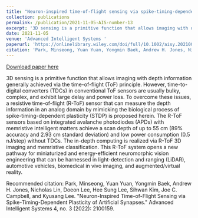 ```yaml
---
title: "Neuron-inspired time-of-flight sensing via spike-timing-dependent plasticity of artificial synapses"
collection: publications
permalink: /publication/2021-11-05-AIS-number-13
excerpt: '3D sensing is a primitive function that allows imaging with depth information generally achieved via the time-of-flight (ToF) principle. However, time-to-digital converters (TDCs) in conventional ToF sensors are usually bulky, complex, and exhibit large delay and power loss. To overcome these issues, a resistive time-of-flight (R-ToF) sensor that can measure the depth information in an analog domain by mimicking the biological process of spike-timing-dependent plasticity (STDP) is proposed herein. The R-ToF sensors based on integrated avalanche photodiodes (APDs) with memristive intelligent matters achieve a scan depth of up to 55 cm (89% accuracy and 2.93 cm standard deviation) and low power consumption (0.5 nJ/step) without TDCs. The in-depth computing is realized via R-ToF 3D imaging and memristive classification. This R-ToF system opens a new pathway for miniaturized and energy-efficient neuromorphic vision engineering that can be harnessed in light-detection and ranging (LiDAR), automotive vehicles, biomedical in vivo imaging, and augmented/virtual reality.'
date: 2021-11-05
venue: 'Advanced Intelligent Systems '
paperurl: 'https://onlinelibrary.wiley.com/doi/full/10.1002/aisy.202100159'
citation: 'Park, Minseong, Yuan Yuan, Yongmin Baek, Andrew H. Jones, Nicholas Lin, Doeon Lee, Hee Sung Lee, Sihwan Kim, Joe C. Campbell, and Kyusang Lee. &quot;Neuron-Inspired Time-of-Flight Sensing via Spike-Timing-Dependent Plasticity of Artificial Synapses.&quot; Advanced Intelligent Systems 4, no. 3 (2022): 2100159.'
---
```


<a href='https://onlinelibrary.wiley.com/doi/full/10.1002/aisy.202100159'>Download paper here</a>

3D sensing is a primitive function that allows imaging with depth information generally achieved via the time-of-flight (ToF) principle. However, time-to-digital converters (TDCs) in conventional ToF sensors are usually bulky, complex, and exhibit large delay and power loss. To overcome these issues, a resistive time-of-flight (R-ToF) sensor that can measure the depth information in an analog domain by mimicking the biological process of spike-timing-dependent plasticity (STDP) is proposed herein. The R-ToF sensors based on integrated avalanche photodiodes (APDs) with memristive intelligent matters achieve a scan depth of up to 55 cm (89% accuracy and 2.93 cm standard deviation) and low power consumption (0.5 nJ/step) without TDCs. The in-depth computing is realized via R-ToF 3D imaging and memristive classification. This R-ToF system opens a new pathway for miniaturized and energy-efficient neuromorphic vision engineering that can be harnessed in light-detection and ranging (LiDAR), automotive vehicles, biomedical in vivo imaging, and augmented/virtual reality.

Recommended citation: Park, Minseong, Yuan Yuan, Yongmin Baek, Andrew H. Jones, Nicholas Lin, Doeon Lee, Hee Sung Lee, Sihwan Kim, Joe C. Campbell, and Kyusang Lee. "Neuron-Inspired Time-of-Flight Sensing via Spike-Timing-Dependent Plasticity of Artificial Synapses." Advanced Intelligent Systems 4, no. 3 (2022): 2100159.